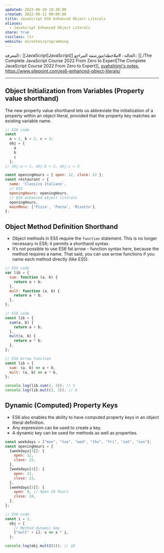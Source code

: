 ```yaml
---
updated: 2022-06-20 19:38:00
created: 2022-06-11 00:00:00
title: JavaScript ES6 Enhanced Object Literals
aliases:
  - JavaScript Enhanced Object Literals
share: true
cssclass: ltr
website: en/notes/programming
---
```


المعرفة:: [[JavaScript|JavaScript]]
الحالة:: #ملاحظة/مؤرشفة
المراجع:: [[./The Complete JavaScript Course 2022 From Zero to Expert|The Complete JavaScript Course 2022 From Zero to Expert]], [syahshiimi's notes](https://github.com/syahshiimi/second-brain/blob/bfa3eed7bb280d6516806e517cba1e8d3822ca21/05%20Learning/00%20JavaScript/202107222147%20Enhanced%20Object%20Literals.md), <https://www.sitepoint.com/es6-enhanced-object-literals/>

---

## Object Initialization from Variables (Property value shorthand)

The new property value shorthand lets us abbreviate the initialization of a property within an object literal, provided that the property key matches an existing variable name.

```js
// ES6 code
const
  a = 1, b = 2, c = 3;
  obj = {
    a
    b
    c
  };
// obj.a = 1, obj.b = 2, obj.c = 3

const openingHours = { open: 12, close: 22 };
const restaurant = {
  name: 'Classico Italiano',
  // ES5
  openingHours: openingHours,
  // ES6 enhanced object literals
  openingHours,
  mainMenu: ['Pizza', 'Pasta', 'Risotto'],
};
```

## Object Method Definition Shorthand

- Object methods in ES5 require the `function` statement. This is no longer necessary in ES6; it permits a shorthand syntax.
- It’s not possible to use ES6 fat arrow \- function syntax here, because the method requires a name. That said, you can use arrow functions if you name each method directly (like ES5).

```js
// ES5 code
var lib = {
  sum: function (a, b) {
    return a + b;
  },
  mult: function (a, b) {
    return a * b;
  },
};

// ES6 code
const lib = {
  sum(a, b) {
    return a + b;
  },
  mult(a, b) {
    return a * b;
  },
};

// ES6 Arrow function
const lib = {
  sum: (a, b) => a + b,
  mult: (a, b) => a * b,
};

console.log(lib.sum(2, 3)); // 5
console.log(lib.mult(2, 3)); // 6
```

## Dynamic (Computed) Property Keys

- ES6 also enables the ability to have computed property keys in an object literal definition.
- Any expression can be used to create a key.
- A dynamic key can be used for methods as well as properties.

```js
const weekdays = ["mon", "tue", "wed", "thu", "fri", "sat", "sun"];
const openingHours = {
  [weekdays[3]]: {
    open: 12,
    close: 22,
  },
  [weekdays[4]]: {
    open: 11,
    close: 23,
  },
  [weekdays[5]]: {
    open: 0, // Open 24 hours
    close: 24,
  },
};

// ES6 code
const i = 2,
  obj = {
    // Method dynamic key
    ["mult" + i]: x => x * i,
  };

console.log(obj.mult2(5)); // 10
```
